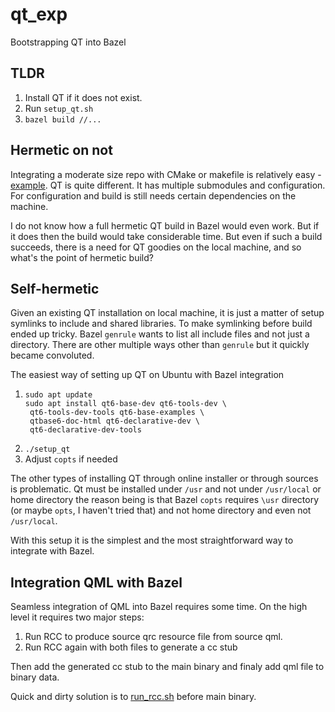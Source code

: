 # qt_exp
Bootstrapping QT into Bazel

## TLDR
1. Install QT if it does not exist.
2. Run `setup_qt.sh`
3. `bazel build //...`

## Hermetic on not
Integrating a moderate size repo with CMake or makefile is relatively easy - [example](https://github.com/bashtavenko/sudoku/blob/main/BUILD.bazel#L18).
QT is quite different. It has multiple submodules and configuration. For configuration and build
is still needs certain dependencies on the machine. 

I do not know how a full hermetic QT build in Bazel would even work. But if it does then
the build would take considerable time. But even if such a build succeeds, there is a need for 
QT goodies on the local machine, and so what's the point of hermetic build?

## Self-hermetic
Given an existing QT installation on local machine, it is just a matter of setup symlinks to include and shared libraries.
To make symlinking before build ended up tricky. Bazel `genrule` wants to list all include files and not just a directory.
There are other multiple ways other than `genrule` but it quickly became convoluted. 

The easiest way of setting up QT on Ubuntu with Bazel integration

1. ```
   sudo apt update
   sudo apt install qt6-base-dev qt6-tools-dev \
    qt6-tools-dev-tools qt6-base-examples \
    qtbase6-doc-html qt6-declarative-dev \
    qt6-declarative-dev-tools
   ``` 
2. `./setup_qt`
3. Adjust `copts` if needed

The other types of installing QT through online installer or through sources is problematic.
Qt must be installed under `/usr` and not under `/usr/local` or home directory the reason being is that
Bazel `copts` requires `\usr` directory (or maybe `opts`, I haven't tried that) and not home directory and even not `/usr/local`.
 
With this setup it is the simplest and the most straightforward way to integrate with Bazel.

## Integration QML with Bazel

Seamless integration of QML into Bazel requires some time. On the high
level it requires two major steps:

1. Run RCC to produce source qrc resource file from source qml.
2. Run RCC again with both files to generate a cc stub

Then add the generated cc stub to the main binary and finaly add qml file to binary data.

Quick and dirty solution is to [run_rcc.sh](run_rcc.sh) before main binary.

